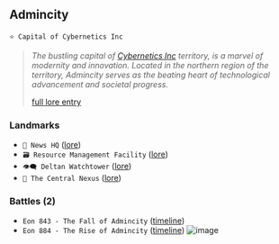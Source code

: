 ## Admincity
`⭐ Capital of Cybernetics Inc`
 
> *The bustling capital of [Cybernetics Inc](<https://zeithalt.github.io/r/cybernetics_inc.html>) territory, is a marvel of modernity and innovation. Located in the northern region of the territory, Admincity serves as the beating heart of technological advancement and societal progress.*  
>  
> [full lore entry](<https://zeithalt.github.io//r/admincity.html>)  
### Landmarks
- `📰 News HQ` ([lore](<https://zeithalt.github.io//r/news_hq.html>))
- `🗃️️ Resource Management Facility` ([lore](<https://zeithalt.github.io//r/resource_management_facility.html>))
- `👁️‍🗨️️️ Deltan Watchtower` ([lore](<https://zeithalt.github.io//r/deltan_watchtower.html>))
- `💽️️️ The Central Nexus` ([lore](<https://zeithalt.github.io//r/central_nexus.html>))
### Battles (2)
- `Eon 843 - The Fall of Admincity` ([timeline](<https://zeithalt.github.io//t/#eon0843>))
- `Eon 884 - The Rise of Admincity` ([timeline](<https://zeithalt.github.io//t/#eon0884>))
![image](https://zeithalt.github.io/r/i/admincity.png)
